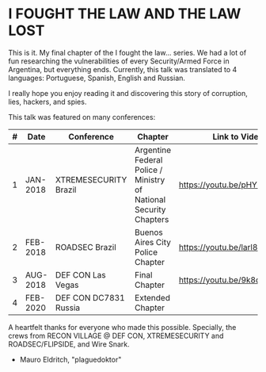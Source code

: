 # I FOUGHT THE LAW AND THE LAW LOST

This is it. My final chapter of the I fought the law... series.
We had a lot of fun researching the vulnerabilities of every Security/Armed Force in Argentina, but everything ends. 
Currently, this talk was translated to 4 languages:
Portuguese, Spanish, English and Russian.

I really hope you enjoy reading it and discovering this story of corruption, lies, hackers, and spies.

This talk was featured on many conferences:

|#| Date | Conference | Chapter | Link to Video | Link to Slides |
|---|---|---|---|---|---|
|1| JAN-2018 | XTREMESECURITY Brazil | Argentine Federal Police / Ministry of National Security Chapters | https://youtu.be/pHYb2NRDojw | https://drive.google.com/open?id=1WEZV7sB07QmjHluSlX4lYbdipel4uJ34pMwpxQ6CvA0 |
|2| FEB-2018 | ROADSEC Brazil | Buenos Aires City Police Chapter | https://youtu.be/larl83PcPKk | https://drive.google.com/open?id=1vTlBefmem4ctRDjCSpYmiP_Fk28qilUA9EQ18jz-RQ0 |
|3| AUG-2018 | DEF CON Las Vegas | Final Chapter | https://youtu.be/9k8qmH1lVrg |https://docs.google.com/presentation/d/1m84qNUtl1aQjWEdS8ImYcDWqQFCiJ6IHs4Kjb5-F1nY/edit?usp=sharing |
|4| FEB-2020 | DEF CON DC7831 Russia | Extended Chapter | | https://docs.google.com/presentation/d/16j15J9hVqGGGLPsPHOhnxrjEKqOt9rkidFo_ivtS_-c/edit?usp=sharing |

A heartfelt thanks for everyone who made this possible.
Specially, the crews from RECON VILLAGE @ DEF CON, XTREMESECURITY and ROADSEC/FLIPSIDE, and Wire Snark.

- Mauro Eldritch, "plaguedoktor"
